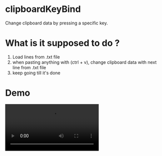 # clipboardKeyBind
Change clipboard data by pressing a specific key.




# What is it supposed to do ?
1) Load lines from .txt file
2) when pasting anything with (ctrl + v), change clipboard data with next line from .txt file
3) keep going till it's done


# Demo 
![x](https://i.imgur.com/OqIxqvE.mp4)







